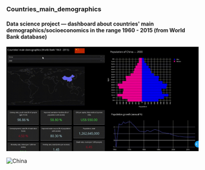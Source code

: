 ### Countries_main_demographics
#### Data science project — dashboard about countries' main demographics/socioeconomics in the range 1960 - 2015 (from World Bank database)

![alt text](https://github.com/gabrielpmelow/countries_main_demographics/blob/main/dashboard.gif)

![China](https://github.com/user-attachments/assets/484ed934-b2f0-4c30-a547-52882d894402)
